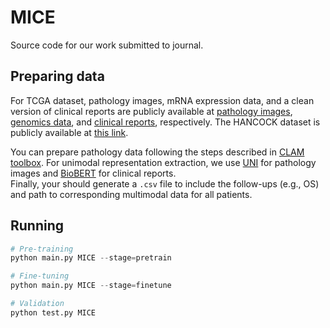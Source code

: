 # MICE

Source code for our work submitted to journal.

## Preparing data

For TCGA dataset, pathology images, mRNA expression data, and a clean version of clinical reports are publicly available at [pathology images](https://portal.gdc.cancer.gov/), [genomics data](https://www.cbioportal.org/), and [clinical reports](https://github.com/cpystan/Wsi-Caption), respectively.
The HANCOCK dataset is publicly available at [this link](https://hancock.research.fau.eu).

You can prepare pathology data following the steps described in [CLAM toolbox](https://github.com/mahmoodlab/CLAM).
For unimodal representation extraction, we use [UNI](https://github.com/mahmoodlab/UNI/tree/main) for pathology images and [BioBERT](https://github.com/dmis-lab/biobert) for clinical reports.     
Finally, your should generate a ```.csv``` file to include the follow-ups (e.g., OS) and path to corresponding multimodal data for all patients.


## Running 
```python
# Pre-training
python main.py MICE --stage=pretrain

# Fine-tuning
python main.py MICE --stage=finetune

# Validation
python test.py MICE

```
